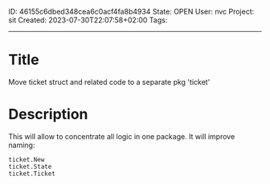 ID: 46155c6dbed348cea6c0acf4fa8b4934
State: OPEN
User: nvc
Project: sit
Created: 2023-07-30T22:07:58+02:00
Tags: 

---

# Title
Move ticket struct and related code to a separate pkg 'ticket'

# Description
This will allow to concentrate all logic in one package.
It will improve naming:

```
ticket.New
ticket.State
ticket.Ticket
```

